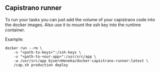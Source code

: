 ## Capistrano runner

To run your tasks you can just add the volume of your capistrano code into the docker images.
Also use it to mount the ssh key into the runtime container.

Example:

```docker
docker run --rm \
    -v "<path-to-keys>":/ssh-keys \
    -v "<path-to-<our-app>":/usr/src/app \
    -w /usr/src/app bjoernHeneka/docker-capistrano-runner:latest \
    /cap.sh production deploy
```
